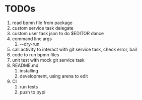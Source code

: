 # TODOs

1. read bpmn file from package
1. custom service task delegate
1. custom user task json to do $EDITOR dance
1. command line args
   1. --dry-run
1. call activity to interact with git service task, check error, bail
1. code to run bpmn files
1. unit test with mock git service task
1. README.md
   1. installing
   1. development, using arena to edit
1. CI
   1. run tests
   1. push to pypi